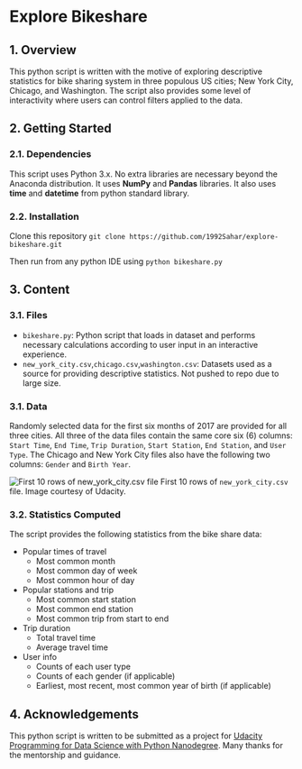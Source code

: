 # Explore Bikeshare

## 1. Overview

This python script is written with the motive of exploring descriptive statistics for bike sharing system in three populous US cities; New York City, Chicago, and Washington. The script also provides some level of interactivity where users can control filters applied to the data.

## 2. Getting Started

### 2.1. Dependencies

This script uses Python 3.x. No extra libraries are necessary beyond the Anaconda distribution. It uses **NumPy** and **Pandas** libraries. It also uses **time** and **datetime** from python standard library.

### 2.2. Installation

Clone this repository `git clone https://github.com/1992Sahar/explore-bikeshare.git`

Then run from any python IDE using `python bikeshare.py`

## 3. Content

### 3.1. Files

*   `bikeshare.py`: Python script that loads in dataset and performs necessary calculations according to user input in an interactive experience.
*   `new_york_city.csv`,`chicago.csv`,`washington.csv`: Datasets used as a source for providing descriptive statistics. Not pushed to repo due to large size.

### 3.1. Data

Randomly selected data for the first six months of 2017 are provided for all three cities. All three of the data files contain the same core six (6) columns: `Start Time`, `End Time`, `Trip Duration`, `Start Station`, `End Station`, and `User Type`. The Chicago and New York City files also have the following two columns: `Gender` and `Birth Year`.

![First 10 rows of new_york_city.csv file](https://video.udacity-data.com/topher/2018/March/5aa771dc_nyc-data/nyc-data.png)
First 10 rows of `new_york_city.csv` file. Image courtesy of Udacity.

### 3.2. Statistics Computed

The script provides the following statistics from the bike share data:

*   Popular times of travel
    *   Most common month
    *   Most common day of week
    *   Most common hour of day
*   Popular stations and trip
    *   Most common start station
    *   Most common end station
    *   Most common trip from start to end
*   Trip duration
    *   Total travel time
    *   Average travel time
*   User info
    *   Counts of each user type
    *   Counts of each gender (if applicable)
    *   Earliest, most recent, most common year of birth (if applicable)

## 4. Acknowledgements

This python script is written to be submitted as a project for [Udacity Programming for Data Science with Python Nanodegree](https://www.udacity.com/course/programming-for-data-science-nanodegree--nd104). Many thanks for the mentorship and guidance.

